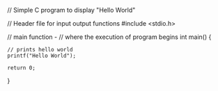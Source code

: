 // Simple C program to display "Hello World"
 
// Header file for input output functions
#include <stdio.h>
 
// main function -
// where the execution of program begins
int main()
{
 
    // prints hello world
    printf("Hello World");
 
    return 0;
}

